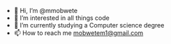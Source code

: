 - 👋 Hi, I’m @mmobwete
- 👀 I’m interested in all things code
- 🌱 I’m currently studying a Computer science degree
- 📫 How to reach me mobwetem1@gmail.com

<!---
mmobwete/mmobwete is a ✨ special ✨ repository because its `README.md` (this file) appears on your GitHub profile.
You can click the Preview link to take a look at your changes.
--->
